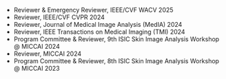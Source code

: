 
- Reviewer & Emergency Reviewer, IEEE/CVF WACV 2025
- Reviewer, IEEE/CVF CVPR 2024
- Reviewer, Journal of Medical Image Analysis (MedIA) 2024
- Reviewer, IEEE Transactions on Medical Imaging (TMI) 2024
- Program Committee & Reviewer, 9th ISIC Skin Image Analysis Workshop @ MICCAI 2024
- Reviewer, MICCAI 2024
- Program Committee & Reviewer, 8th ISIC Skin Image Analysis Workshop @ MICCAI 2023
